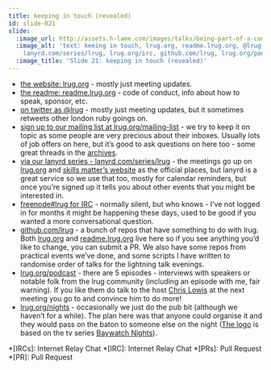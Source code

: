 ```yaml
---
title: keeping in touch (revealed)
id: slide-021
slide:
  :image_url: http://assets.h-lame.com/images/talks/being-part-of-a-community/slides/021.png
  :image_alt: 'text: keeing in touch, lrug.org, readme.lrug.org, @lrug, lrug.org/mailing-list,
    lanyrd.com/series/lrug, lrug.org/irc, github.com/lrug, lrug.org/podcasts, lrug.org/nights'
  :image_title: 'Slide 21: keeping in touch (revealed)'
---
```

* [the website: lrug.org](http://lrug.org/) - mostly just meeting updates.
* [the readme: readme.lrug.org](http://readme.lrug.org/) - code of conduct, info about how to speak, sponsor, etc.
* [on twitter as @lrug](https://twitter.com/lrug) - mostly just meeting updates, but it sometimes retweets other london ruby goings on.
* [sign up to our mailing list at lrug.org/mailing-list](http://lrug.org/mailing-list) - we try to keep it on topic as some people are very precious about their inboxes. Usually lots of job offers on here, but it’s good to ask questions on here too - some great threads in the [archives](http://lists.lrug.org/pipermail/chat-lrug.org/).
* [via our lanyrd series - lanyrd.com/series/lrug](http://lanyrd.com/series/lrug) - the meetings go up on [lrug.org](http://lrug.org/) and [skills matter’s website](https://skillsmatter.com/groups/3-london-ruby-user-group) as the official places, but lanyrd is a great service so we use that too, mostly for calendar reminders, but once you’re signed up it tells you about other events that you might be interested in.
* [freenode#lrug for IRC](http://lrug.org/irc/) - normally silent, but who knows - I’ve not logged in for months it might be happening these days, used to be good if you wanted a more conversational question.
* [github.com/lrug](https://github.com/lrug) - a bunch of repos that have something to do with lrug.  Both [lrug.org](http://lrug.org/) and [readme.lrug.org](http://readme.lrug.org/) live here so if you see anything you’d like to change, you can submit a PR.  We also have some repos from practical events we’ve done, and some scripts I have written to randomise order of talks for the lightning talk evenings.
* [lrug.org/podcast](http://lrug.org/podcast) - there are 5 episodes - interviews with speakers or notable folk from the lrug community (including an episode with me, fair warning). If you like them do talk to the host [Chris Lowis](https://twitter.com/chrislowis) at the next meeting you go to and convince him to do more!
* [lrug.org/nights](http://lrug.org/nights) - occasionally we just do the pub bit (although we havenʼt for a while).  The plan here was that anyone could organise it and they would pass on the baton to someone else on the night ([The logo](http://assets.lrug.org/images/lrug-nights-logo.png) is based on the tv series [Baywatch Nights](https://en.wikipedia.org/wiki/Baywatch_Nights)).


*[IRCs]: Internet Relay Chat
*[IRC]: Internet Relay Chat
*[PRs]: Pull Request
*[PR]: Pull Request
